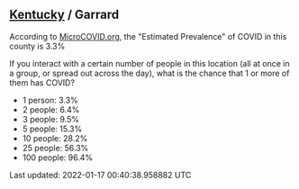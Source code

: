 
## [Kentucky](/united-states/kentucky) / Garrard

According to [MicroCOVID.org](http://microcovid.org),
the "Estimated Prevalence" of COVID in this county is 3.3%

If you interact with a certain number of people in this location
(all at once in a group, or spread out across the day), what is the chance that
1 or more of them has COVID?

- 1 person: 3.3%
- 2 people: 6.4%
- 3 people: 9.5%
- 5 people: 15.3%
- 10 people: 28.2%
- 25 people: 56.3%
- 100 people: 96.4%

Last updated: 2022-01-17 00:40:38.958882 UTC
